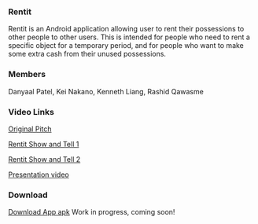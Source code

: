 ### Rentit

Rentit is an Android application allowing user to rent their possessions to other people to other users. This is intended for people who need to rent a specific object for a temporary period, and for people who want to make some extra cash from their unused possessions. 

### Members

Danyaal Patel, Kei Nakano, Kenneth Liang, Rashid Qawasme

### Video Links

<!---(Replace the link here with the Youtube link)-->
[Original Pitch](https://youtu.be/DCBdJQeRkQI)

[Rentit Show and Tell 1](https://youtu.be/qP5KhkwnlbM)

[Rentit Show and Tell 2](https://youtu.be/ohoBv5kA1M8)

[Presentation video](https://youtu.be/4z5gA4ksUIs)
### Download
<a href="Rentit.apk">Download App apk</a>
Work in progress, coming soon! 
